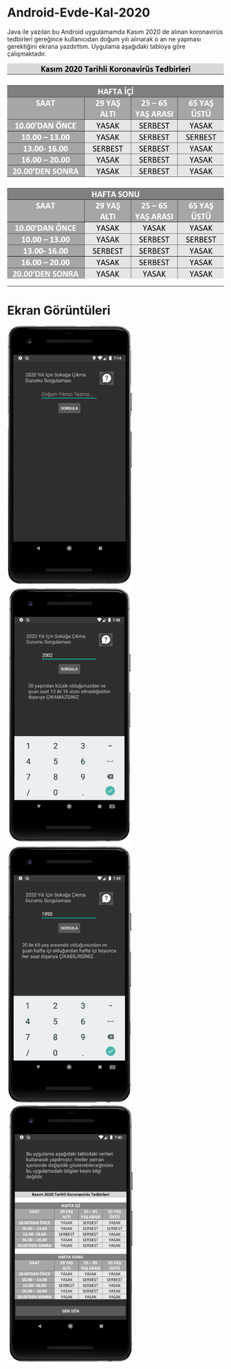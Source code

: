 # Android-Evde-Kal-2020

Java ile yazılan bu Android uygulamamda Kasım 2020 de alınan koronavirüs tedbirleri gereğince kullanıcıdan doğum yılı alınarak o an ne yapması gerektiğini ekrana yazdırttım.
Uygulama aşağıdaki tabloya göre çalışmaktadır.

<img src="tablo.png" height="500">

---

# Ekran Görüntüleri
<img src="Screenshotgif.gif" height="600"><img src="Screenshot1.jpg" height="600"><img src="Screenshot2.jpg" height="600"><img src="Screenshot3.jpg" height="600">
